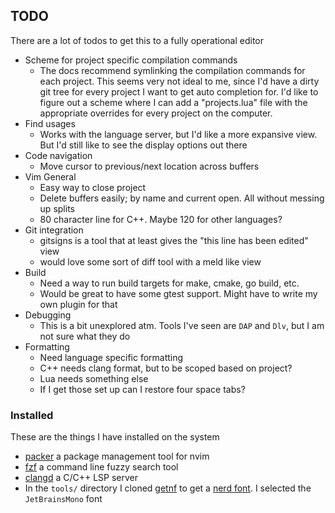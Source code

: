 ## TODO
There are a lot of todos to get this to a fully operational editor
- Scheme for project specific compilation commands
    - The docs recommend symlinking the compilation commands for each project. This seems very not ideal to me, since I'd have a dirty git tree for every project I want to get auto completion for. I'd like to figure out a scheme where I can add a "projects.lua" file with the appropriate overrides for every project on the computer. 
- Find usages
    - Works with the language server, but I'd like a more expansive view. But I'd still like to see the display options out there
- Code navigation
    - Move cursor to previous/next location across buffers
- Vim General
    - Easy way to close project
    - Delete buffers easily; by name and current open. All without messing up splits
    - 80 character line for C++. Maybe 120 for other languages?
- Git integration
    - gitsigns is a tool that at least gives the "this line has been edited" view
    - would love some sort of diff tool with a meld like view
- Build
    - Need a way to run build targets for make, cmake, go build, etc. 
    - Would be great to have some gtest support. Might have to write my own plugin for that 
- Debugging
    - This is a bit unexplored atm. Tools I've seen are `DAP` and `Dlv`, but I am not sure what they do
- Formatting
    - Need language specific formatting
    - C++ needs clang format, but to be scoped based on project?
    - Lua needs something else
    - If I get those set up can I restore four space tabs?


### Installed
These are the things I have installed on the system
- [packer](https://github.com/wbthomason/packer.nvim) a package management tool for nvim
- [fzf](https://github.com/junegunn/fzf) a command line fuzzy search tool
- [clangd](https://clangd.llvm.org/) a C/C++ LSP server
- In the `tools/` directory I cloned [getnf](https://github.com/ronniedroid/getnf) to get a [nerd font](https://github.com/ryanoasis/nerd-fonts). I selected the `JetBrainsMono` font

